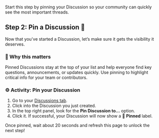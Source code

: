 <!--
  <<< Author notes: Step 2 >>>
  Start this step by acknowledging the previous step.
  Define terms and link to docs.github.com.
-->

<!-- <<< Author notes: Step 2 >>> -->
Start this step by pinning your Discussion so your community can quickly see the most important threads.

## Step 2: Pin a Discussion 📌

Now that you've started a Discussion, let’s make sure it gets the visibility it deserves.

### 🤔 Why this matters

Pinned Discussions stay at the top of your list and help everyone find key questions, announcements, or updates quickly. Use pinning to highlight critical info for your team or contributors.

### ⚙️ Activity: Pin your Discussion

1. Go to your [Discussions tab](../../discussions).
2. Click into the Discussion you just created.
3. In the top right panel, look for the **Pin Discussion to…** option.
4. Click it. If successful, your Discussion will now show a 📌 **Pinned** label.

Once pinned, wait about 20 seconds and refresh this page to unlock the next step!


